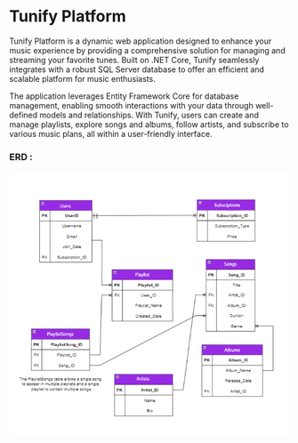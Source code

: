 # Tunify Platform
Tunify Platform is a dynamic web application designed to enhance your music experience by providing a comprehensive solution for managing and streaming your favorite tunes. Built on .NET Core, Tunify seamlessly integrates with a robust SQL Server database to offer an efficient and scalable platform for music enthusiasts.

The application leverages Entity Framework Core for database management, enabling smooth interactions with your data through well-defined models and relationships. With Tunify, users can create and manage playlists, explore songs and albums, follow artists, and subscribe to various music plans, all within a user-friendly interface.

### ERD :
![ERD](TunifyPlatform/assets/Tunify.png)
